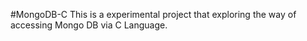 #MongoDB-C
This is a experimental project that exploring the way of accessing Mongo DB via C Language.

